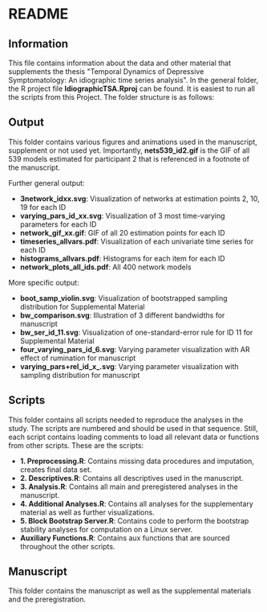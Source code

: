 # README 

## Information
This file contains information about the data and other material that supplements the thesis "Temporal Dynamics of Depressive Symptomatology: An idiographic time series analysis".
In the general folder, the R project file **IdiographicTSA.Rproj** can be found. It is easiest to run all the scripts from this Project.
The folder structure is as follows:

## Output
This folder contains various figures and animations used in the manuscript, supplement or not used yet.
Importantly, **nets539_id2.gif** is the GIF of all 539 models estimated for participant 2 that is referenced in a footnote of the manuscript.

Further general output:
- **3network_idxx.svg**: Visualization of networks at estimation points 2, 10, 19 for each ID
- **varying_pars_id_xx.svg**: Visualization of 3 most time-varying parameters for each ID
- **network_gif_xx.gif**: GIF of all 20 estimation points for each ID
- **timeseries_allvars.pdf**: Visualization of each univariate time series for each ID
- **histograms_allvars.pdf**: Histograms for each item for each ID
- **network_plots_all_ids.pdf**: All 400 network models

More specific output:
- **boot_samp_violin.svg**: Visualization of bootstrapped sampling distribution for Supplemental Material
- **bw_comparison.svg**: Illustration of 3 different bandwidths for manuscript
- **bw_ser_id_11.svg**: Visualization of one-standard-error rule for ID 11 for Supplemental Material
- **four_varying_pars_id_6.svg**: Varying parameter visualization with AR effect of rumination for manuscript
- **varying_pars+rel_id_x_.svg**: Varying parameter visualization with sampling distribution for manuscript

## Scripts
This folder contains all scripts needed to reproduce the analyses in the study. The scripts are numbered and should be used in that sequence. Still, each script contains loading comments to load all relevant data or functions from other scripts. These are the scripts:
- **1. Preprocessing.R**: Contains missing data procedures and imputation, creates final data set. 
- **2. Descriptives.R**: Contains all descriptives used in the manuscript. 
- **3. Analysis.R**: Contains all main and preregistered analyses in the manuscript. 
- **4. Additional Analyses.R**: Contains all analyses for the supplementary material as well as further visualizations.
- **5. Block Bootstrap Server.R**: Contains code to perform the bootstrap stability analyses for computation on a Linux server. 
- **Auxiliary Functions.R**: Contains aux functions that are sourced throughout the other scripts.

## Manuscript
This folder contains the manuscript as well as the supplemental materials and the preregistration.

